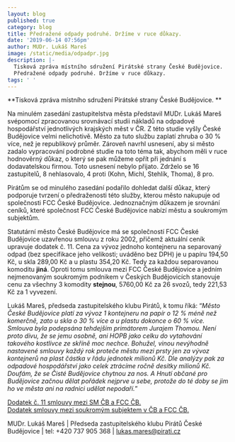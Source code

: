 ```yaml
---
layout: blog
published: true
category: blog
title: Předražené odpady podruhé. Držíme v ruce důkazy.
date: '2019-06-14 07:56pm'
author: MUDr. Lukáš Mareš
image: /static/media/odpadpr.jpg
description: |-
  Tisková zpráva místního sdružení Pirátské strany České Budějovice.
  Předražené odpady podruhé. Držíme v ruce důkazy.
tags: ' '
---
```

**Tisková zpráva místního sdružení Pirátské strany České Budějovice.**

Na minulém zasedání zastupitelstva města představil MUDr. Lukáš Mareš svépomocí zpracovanou srovnávací studii nákladů na odpadové hospodářství jednotlivých krajských měst v ČR. Z této studie vyšly České Budějovice velmi nelichotivě. Město za tuto službu zaplatí zhruba o 30 % více, než je republikový průměr. Zároveň navrhl usnesení, aby si město zadalo vypracování podrobné studie na toto téma tak, abychom měli v ruce hodnověrný důkaz, o který se pak můžeme opřít při jednání s dodavatelskou firmou. Toto usnesení nebylo přijato. Zdrželo se 16 zastupitelů, 8 nehlasovalo, 4 proti (Kohn, Michl, Stehlík, Thoma), 8 pro.



Pirátům se od minulého zasedání podařilo dohledat další důkaz, který podporuje tvrzení o předraženosti této služby, kterou město nakupuje od společnosti FCC České Budějovice. Jednoznačným důkazem je srovnání ceníků, které společnost FCC České Budějovice nabízí městu a soukromým subjektům.



Statutární město České Budějovice má se společností FCC České Budějovice uzavřenou smlouvu z roku 2002, přičemž aktuální ceník upravuje dodatek č. 11. Cena za vývoz jednoho kontejneru na separovaný odpad (bez specifikace jeho velikosti; uváděno bez DPH) je u papíru 194,50 Kč, u skla 289,00 Kč a u plastu 354,20 Kč. Tedy za každou separovanou komoditu **jiná**. Oproti tomu smlouva mezi FCC České Budějovice a jedním nejmenovaným soukromým podnikem v Českých Budějovicích stanovuje cenu za všechny 3 komodity **stejnou**, 5760,00 Kč za 26 svozů, tedy 221,53 Kč za 1 vyvezení. 



Lukáš Mareš, předseda zastupitelského klubu Pirátů, k tomu říká: “_Město České Budějovice platí za vývoz 1 kontejneru na papír o 12 % méně než komerčně, zato u skla o 30 % více a u plastu dokonce o 60 % více. Smlouva byla podepsána tehdejším primátorem Jurajem Thomou. Není proto divu, že se jemu osobně, ani HOPB jako celku do vytahování takového kostlivce ze skříně moc nechce. Bohužel, vinou nevýhodně nastavené smlouvy každý rok proteče městu mezi prsty jen za vývoz kontejnerů na plast částka v řádu jednotek milionů Kč. Dle analýzy pak za odpadové hospodářství jako celek ztrácíme ročně desítky milionů Kč. Doufám, že se Čisté Budějovice chytnou za nos. A Hnutí občané pro Budějovice začnou dělat pořádek nejprve u sebe, protože do té doby se jim ho ve města ani na radnici udělat nepodaří._”





[Dodatek č. 11 smlouvy mezi SM ČB a FCC ČB.](https://www.c-budejovice.cz/smlouva/detail?id=2007000565)\
[Dodatek smlouvy mezi soukromým subjektem v ČB a FCC ČB.](https://docdro.id/bVVVZwT)



MUDr. Lukáš Mareš | Předseda zastupitelského klubu Pirátů České Budějovice | tel: +420 737 905 368 | [lukas.mares@pirati.cz](mailto:lukas.mares@pirati.cz)
